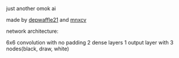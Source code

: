 just another omok ai

made by [depwaffle21](https://github.com/derpwaffle21) and [mnxcv](https://github.com/mnxcv)


network architecture:

6x6 convolution with no padding
2 dense layers
1 output layer with 3 nodes(black, draw, white)
